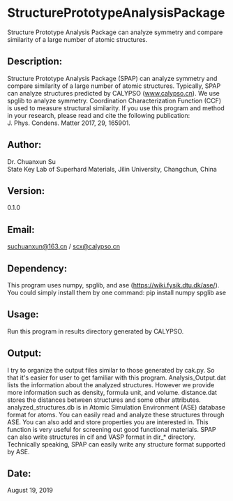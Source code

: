 # StructurePrototypeAnalysisPackage
Structure Prototype Analysis Package can analyze symmetry and compare similarity of a large number of atomic structures.

## Description:
Structure Prototype Analysis Package (SPAP) can analyze symmetry and compare similarity of a large number of atomic structures. Typically, SPAP can analyze structures predicted by CALYPSO (www.calypso.cn). We use spglib to analyze symmetry. Coordination Characterization Function (CCF) is used to measure structural similarity. If you use this program and method in your research, please read and cite the following publication:  
J. Phys. Condens. Matter 2017, 29, 165901.

## Author:
Dr. Chuanxun Su  
State Key Lab of Superhard Materials, Jilin University, Changchun, China

## Version:
0.1.0

## Email:
suchuanxun@163.cn / scx@calypso.cn

## Dependency:
This program uses numpy, spglib, and ase (https://wiki.fysik.dtu.dk/ase/). You could simply install them by one command: pip install numpy spglib ase

## Usage:
Run this program in results directory generated by CALYPSO.

## Output:
I try to organize the output files similar to those generated by cak.py. So that it's easier for user to get familiar with this program. Analysis_Output.dat lists the information about the analyzed structures. However we provide more information such as density, formula unit, and volume. distance.dat stores the distances between structures and some other attributes. analyzed_structures.db is in Atomic Simulation Environment (ASE) database format for atoms. You can easily read and analyze these structures through ASE. You can also add and store properties you are interested in. This function is very useful for screening out good functional materials. SPAP can also write structures in cif and VASP format in dir_* directory. Technically speaking, SPAP can easily write any structure format supported by ASE.  

## Date:
August 19, 2019
